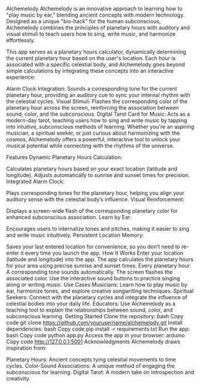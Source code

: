 Alchemelody
Alchemelody is an innovative approach to learning how to "play music by ear," blending ancient concepts with modern technology. Designed as a unique "bio-hack" for the human subconscious, Alchemelody combines the principles of planetary hours with auditory and visual stimuli to teach users how to sing, write music, and harmonize effortlessly.

This app serves as a planetary hours calculator, dynamically determining the current planetary hour based on the user's location. Each hour is associated with a specific celestial body, and Alchemelody goes beyond simple calculations by integrating these concepts into an interactive experience:

Alarm Clock Integration: Sounds a corresponding tone for the current planetary hour, providing an auditory cue to sync your internal rhythm with the celestial cycles.
Visual Stimuli: Flashes the corresponding color of the planetary hour across the screen, reinforcing the association between sound, color, and the subconscious.
Digital Tarot Card for Music: Acts as a modern-day tarot, teaching users how to sing and write music by tapping into intuitive, subconscious methods of learning.
Whether you're an aspiring musician, a spiritual seeker, or just curious about harmonizing with the cosmos, Alchemelody offers a powerful, interactive tool to unlock your musical potential while connecting with the rhythms of the universe.

Features
Dynamic Planetary Hours Calculation:

Calculates planetary hours based on your exact location (latitude and longitude).
Adjusts automatically to sunrise and sunset times for precision.
Integrated Alarm Clock:

Plays corresponding tones for the planetary hour, helping you align your auditory sense with the celestial body’s influence.
Visual Reinforcement:

Displays a screen-wide flash of the corresponding planetary color for enhanced subconscious association.
Learn by Ear:

Encourages users to internalize tones and pitches, making it easier to sing and write music intuitively.
Persistent Location Memory:

Saves your last entered location for convenience, so you don’t need to re-enter it every time you launch the app.
How It Works
Enter your location (latitude and longitude) into the app.
The app calculates the planetary hours for your area using precise sunrise and sunset times.
Every planetary hour:
A corresponding tone sounds automatically.
The screen flashes the associated color.
Use the interactive sound buttons to practice singing along or writing music.
Use Cases
Musicians: Learn how to play music by ear, harmonize tones, and explore creative songwriting techniques.
Spiritual Seekers: Connect with the planetary cycles and integrate the influence of celestial bodies into your daily life.
Educators: Use Alchemelody as a teaching tool to explain the relationships between sound, color, and subconscious learning.
Getting Started
Clone the repository:
bash
Copy code
git clone https://github.com/yourusername/alchemelody.git
Install dependencies:
bash
Copy code
pip install -r requirements.txt
Run the app:
bash
Copy code
python app.py
Access the app in your browser:
arduino
Copy code
http://127.0.0.1:5001
Acknowledgments
Alchemelody draws inspiration from:

Planetary Hours: Ancient concepts tying celestial movements to time cycles.
Color-Sound Associations: A unique method of engaging the subconscious for learning.
Digital Tarot: A modern take on introspection and creativity.

